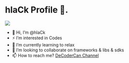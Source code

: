 # hlaCk Profile 🤞.


![](https://komarev.com/ghpvc/?username=mPhpMaster&color=gray&style=for-the-badge&label=Daily+Counter)

- 👋 Hi, I’m @hlaCk
- ⚡ I’m interested in Codes
- 🌱 I’m currently learning to relax
- 🤔 I’m looking to collaborate on frameworks & libs & sdks
- 📫 How to reach me? [DeCoderCan Channel](https://www.decodercan.com/)

<!--
**hlaCk/hlaCk** is a ✨ _special_ ✨ repository because its `README.md` (this file) appears on your GitHub profile.
-->
